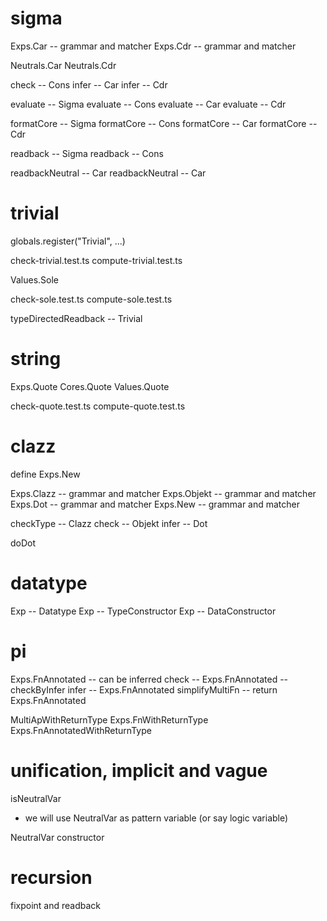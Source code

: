 # sigma

Exps.Car -- grammar and matcher
Exps.Cdr -- grammar and matcher

Neutrals.Car
Neutrals.Cdr

check -- Cons
infer -- Car
infer -- Cdr

evaluate -- Sigma
evaluate -- Cons
evaluate -- Car
evaluate -- Cdr

formatCore -- Sigma
formatCore -- Cons
formatCore -- Car
formatCore -- Cdr

readback -- Sigma
readback -- Cons

readbackNeutral -- Car
readbackNeutral -- Car

# trivial

globals.register("Trivial", ...)

check-trivial.test.ts
compute-trivial.test.ts

Values.Sole

check-sole.test.ts
compute-sole.test.ts

typeDirectedReadback -- Trivial

# string

Exps.Quote
Cores.Quote
Values.Quote

check-quote.test.ts
compute-quote.test.ts

# clazz

define Exps.New

Exps.Clazz -- grammar and matcher
Exps.Objekt -- grammar and matcher
Exps.Dot -- grammar and matcher
Exps.New -- grammar and matcher

checkType -- Clazz
check -- Objekt
infer -- Dot

doDot

# datatype

Exp -- Datatype
Exp -- TypeConstructor
Exp -- DataConstructor

# pi

Exps.FnAnnotated -- can be inferred
check -- Exps.FnAnnotated -- checkByInfer
infer -- Exps.FnAnnotated
simplifyMultiFn -- return Exps.FnAnnotated

MultiApWithReturnType
Exps.FnWithReturnType
Exps.FnAnnotatedWithReturnType

# unification, implicit and vague

isNeutralVar

- we will use NeutralVar as pattern variable (or say logic variable)

NeutralVar constructor

# recursion

fixpoint and readback
